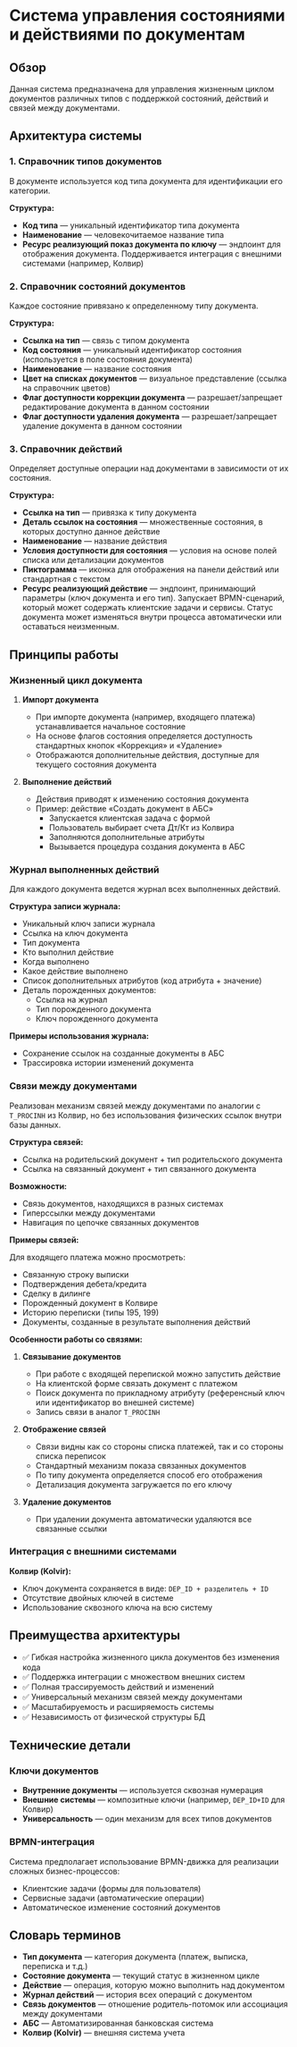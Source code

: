 # Система управления состояниями и действиями по документам

## Обзор

Данная система предназначена для управления жизненным циклом документов различных типов с поддержкой состояний, действий и связей между документами.

## Архитектура системы

### 1. Справочник типов документов

В документе используется код типа документа для идентификации его категории.

**Структура:**
- **Код типа** — уникальный идентификатор типа документа
- **Наименование** — человекочитаемое название типа
- **Ресурс реализующий показ документа по ключу** — эндпоинт для отображения документа. Поддерживается интеграция с внешними системами (например, Колвир)

### 2. Справочник состояний документов

Каждое состояние привязано к определенному типу документа.

**Структура:**
- **Ссылка на тип** — связь с типом документа
- **Код состояния** — уникальный идентификатор состояния (используется в поле состояния документа)
- **Наименование** — название состояния
- **Цвет на списках документов** — визуальное представление (ссылка на справочник цветов)
- **Флаг доступности коррекции документа** — разрешает/запрещает редактирование документа в данном состоянии
- **Флаг доступности удаления документа** — разрешает/запрещает удаление документа в данном состоянии

### 3. Справочник действий

Определяет доступные операции над документами в зависимости от их состояния.

**Структура:**
- **Ссылка на тип** — привязка к типу документа
- **Деталь ссылок на состояния** — множественные состояния, в которых доступно данное действие
- **Наименование** — название действия
- **Условия доступности для состояния** — условия на основе полей списка или детализации документов
- **Пиктограмма** — иконка для отображения на панели действий или стандартная с текстом
- **Ресурс реализующий действие** — эндпоинт, принимающий параметры (ключ документа и его тип). Запускает BPMN-сценарий, который может содержать клиентские задачи и сервисы. Статус документа может изменяться внутри процесса автоматически или оставаться неизменным.

## Принципы работы

### Жизненный цикл документа

1. **Импорт документа**
   - При импорте документа (например, входящего платежа) устанавливается начальное состояние
   - На основе флагов состояния определяется доступность стандартных кнопок «Коррекция» и «Удаление»
   - Отображаются дополнительные действия, доступные для текущего состояния документа

2. **Выполнение действий**
   - Действия приводят к изменению состояния документа
   - Пример: действие «Создать документ в АБС»
     - Запускается клиентская задача с формой
     - Пользователь выбирает счета Дт/Кт из Колвира
     - Заполняются дополнительные атрибуты
     - Вызывается процедура создания документа в АБС

### Журнал выполненных действий

Для каждого документа ведется журнал всех выполненных действий.

**Структура записи журнала:**
- Уникальный ключ записи журнала
- Ссылка на ключ документа
- Тип документа
- Кто выполнил действие
- Когда выполнено
- Какое действие выполнено
- Список дополнительных атрибутов (код атрибута + значение)
- Деталь порожденных документов:
  - Ссылка на журнал
  - Тип порожденного документа
  - Ключ порожденного документа

**Примеры использования журнала:**
- Сохранение ссылок на созданные документы в АБС
- Трассировка истории изменений документа

### Связи между документами

Реализован механизм связей между документами по аналогии с `T_PROCINH` из Колвир, но без использования физических ссылок внутри базы данных.

**Структура связей:**
- Ссылка на родительский документ + тип родительского документа
- Ссылка на связанный документ + тип связанного документа

**Возможности:**
- Связь документов, находящихся в разных системах
- Гиперссылки между документами
- Навигация по цепочке связанных документов

**Примеры связей:**

Для входящего платежа можно просмотреть:
- Связанную строку выписки
- Подтверждения дебета/кредита
- Сделку в дилинге
- Порожденный документ в Колвире
- Историю переписки (типы 195, 199)
- Документы, созданные в результате выполнения действий

**Особенности работы со связями:**

1. **Связывание документов**
   - При работе с входящей перепиской можно запустить действие
   - На клиентской форме связать документ с платежом
   - Поиск документа по прикладному атрибуту (референсный ключ или идентификатор во внешней системе)
   - Запись связи в аналог `T_PROCINH`

2. **Отображение связей**
   - Связи видны как со стороны списка платежей, так и со стороны списка переписок
   - Стандартный механизм показа связанных документов
   - По типу документа определяется способ его отображения
   - Детализация документа загружается по его ключу

3. **Удаление документов**
   - При удалении документа автоматически удаляются все связанные ссылки

### Интеграция с внешними системами

**Колвир (Kolvir):**
- Ключ документа сохраняется в виде: `DEP_ID + разделитель + ID`
- Отсутствие двойных ключей в системе
- Использование сквозного ключа на всю систему

## Преимущества архитектуры

- ✅ Гибкая настройка жизненного цикла документов без изменения кода
- ✅ Поддержка интеграции с множеством внешних систем
- ✅ Полная трассируемость действий и изменений
- ✅ Универсальный механизм связей между документами
- ✅ Масштабируемость и расширяемость системы
- ✅ Независимость от физической структуры БД

## Технические детали

### Ключи документов

- **Внутренние документы** — используется сквозная нумерация
- **Внешние системы** — композитные ключи (например, `DEP_ID+ID` для Колвир)
- **Универсальность** — один механизм для всех типов документов

### BPMN-интеграция

Система предполагает использование BPMN-движка для реализации сложных бизнес-процессов:
- Клиентские задачи (формы для пользователя)
- Сервисные задачи (автоматические операции)
- Автоматическое изменение состояний документов

## Словарь терминов

- **Тип документа** — категория документа (платеж, выписка, переписка и т.д.)
- **Состояние документа** — текущий статус в жизненном цикле
- **Действие** — операция, которую можно выполнить над документом
- **Журнал действий** — история всех операций с документом
- **Связь документов** — отношение родитель-потомок или ассоциация между документами
- **АБС** — Автоматизированная банковская система
- **Колвир (Kolvir)** — внешняя система учета

